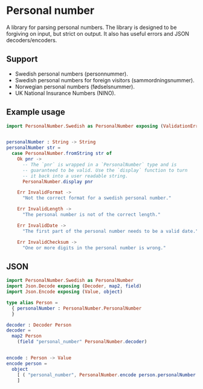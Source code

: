 # Personal number

A library for parsing personal numbers. The library is designed to be forgiving on input, but strict on output. It also has useful errors and JSON decoders/encoders.

## Support

- Swedish personal numbers (personnummer).
- Swedish personal numbers for foreign visitors (sammordningsnummer).
- Norwegian personal numbers (fødselsnummer).
- UK National Insurance Numbers (NINO).

## Example usage

```elm
import PersonalNumber.Swedish as PersonalNumber exposing (ValidationError(..))


personalNumber : String -> String
personalNumber str =
  case PersonalNumber.fromString str of
    Ok pnr ->
      -- The `pnr` is wrapped in a `PersonalNumber` type and is
      -- guaranteed to be valid. Use the `display` function to turn
      -- it back into a user readable string.
      PersonalNumber.display pnr

    Err InvalidFormat ->
      "Not the correct format for a swedish personal number."

    Err InvalidLength ->
      "The personal number is not of the correct length."

    Err InvalidDate ->
      "The first part of the personal number needs to be a valid date."

    Err InvalidChecksum ->
      "One or more digits in the personal number is wrong."
```

## JSON

```elm
import PersonalNumber.Swedish as PersonalNumber
import Json.Decode exposing (Decoder, map2, field)
import Json.Encode exposing (Value, object)

type alias Person =
  { personalNumber : PersonalNumber.PersonalNumber
  }

decoder : Decoder Person
decoder =
  map2 Person
    (field "personal_number" PersonalNumber.decoder)


encode : Person -> Value
encode person =
  object
    [ ( "personal_number", PersonalNumber.encode person.personalNumber )
    ]
```
